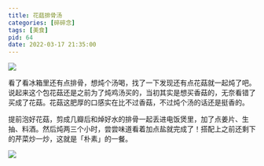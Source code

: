 ```yaml
---
title: 花菇排骨汤
categories: [碎碎念]
tags: [美食]
pid: 64
date: 2022-03-17 21:35:00
---
```


![](https://web-1256060851.cos.ap-hongkong.myqcloud.com/post/64/soup1.jpg#600x)

看了看冰箱里还有点排骨，想炖个汤喝，找了一下发现还有点花菇就一起炖了吧。说起来这个包花菇还是之前为了炖鸡汤买的，当初其实是想买香菇的，无奈看错了买成了花菇。花菇这肥厚的口感实在比不过香菇，不过炖个汤的话还是挺香的。
<!-- more -->

提前泡好花菇，剪成几瓣后和焯好水的排骨一起丢进电饭煲里，加了点姜片、生抽、料酒。然后炖两三个小时，尝尝味道看着加点盐就完成了！搭配上之前还剩下的芹菜炒一炒，这就是「朴素」的一餐。

![](https://web-1256060851.cos.ap-hongkong.myqcloud.com/post/64/soup2.jpg#600x)